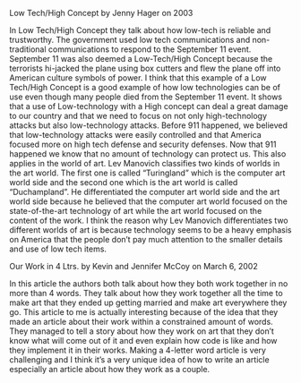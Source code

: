 
Low Tech/High Concept by Jenny Hager on 2003

In Low Tech/High Concept they talk about how low-tech is reliable and trustworthy. The government used low tech communications and non-traditional communications to respond to the September 11 event. September 11 was also deemed a Low-Tech/High Concept because the terrorists hi-jacked the plane using box cutters and flew the plane off into American culture symbols of power. I think that this example of a Low Tech/High Concept is a good example of how low technologies can be of use even though many people died from the September 11 event. It shows that a use of Low-technology with a High concept can deal a great damage to our country and that we need to focus on not only high-technology attacks but also low-technology attacks. Before 911 happened, we believed that low-technology attacks were easily controlled and that America focused more on high tech defense and security defenses. Now that 911 happened we know that no amount of technology can protect us. This also applies in the world of art. Lev Manovich classifies two kinds of worlds in the art world. The first one is called “Turingland” which is the computer art world side and the second one which is the art world is called “Duchampland”. He differentiated the computer art world side and the art world side because he believed that the computer art world focused on the state-of-the-art technology of art while the art world focused on the content of the work. I think the reason why Lev Manovich differentiates two different worlds of art is because technology seems to be a heavy emphasis on America that the people don’t pay much attention to the smaller details and use of low tech items.

Our Work in 4 Ltrs. by Kevin and Jennifer McCoy on March 6, 2002 

In this article the authors both talk about how they both work together in no more than 4 words. They talk about how they work together all the time to make art that they ended up getting married and make art everywhere they go. This article to me is actually interesting because of the idea that they made an article about their work within a constrained amount of words. They managed to tell a story about how they work on art that they don’t know what will come out of it and even explain how code is like and how they implement it in their works. Making a 4-letter word article is very challenging and I think it’s a very unique idea of how to write an article especially an article about how they work as a couple. 






